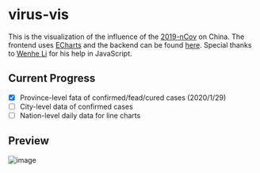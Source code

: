 # virus-vis

This is the visualization of the influence of the [2019-nCov](https://www.wikiwand.com/en/Novel_coronavirus_(2019-nCoV) "2019 novel coronavirus") on China. The frontend uses [ECharts](https://www.echartsjs.com/en/index.html) and the backend can be found [here](https://github.com/ANPULI/virus-spider). Special thanks to [Wenhe Li](https://github.com/WenheLI) for his help in JavaScript.

## Current Progress

- [x] Province-level fata of confirmed/fead/cured cases (2020/1/29)
- [ ] City-level data of confirmed cases
- [ ] Nation-level daily data for line charts

## Preview

![image](https://user-images.githubusercontent.com/26131764/73355964-3a7d1f80-42d4-11ea-95da-9466b22583aa.png)
